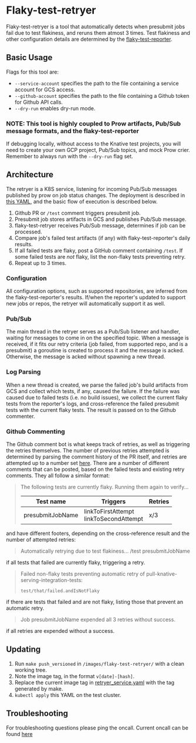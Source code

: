 # Flaky-test-retryer

Flaky-test-retryer is a tool that automatically detects when presubmit jobs fail
due to test flakiness, and reruns them atmost 3 times. Test flakiness and other
configuration details are determined by the
[flaky-test-reporter](https://github.com/knative/test-infra/tree/main/tools/flaky-test-reporter).

## Basic Usage

Flags for this tool are:

- `--service-account` specifies the path to the file containing a service
  account for GCS access.
- `--github-account` specifies the path to the file containing a Github token
  for Github API calls.
- `--dry-run` enables dry-run mode.

### NOTE: This tool is highly coupled to Prow artifacts, Pub/Sub message formats, and the flaky-test-reporter

If debugging locally, without access to the Knative test projects, you will need
to create your own GCP project, Pub/Sub topics, and mock Prow crier. Remember to
always run with the `--dry-run` flag set.

## Architecture

The retryer is a K8S service, listening for incoming Pub/Sub messages published
by prow on job status changes. The deployment is described in
[this YAML](gke_deployment/retryer_service.yaml), and the basic flow of
execution is described below.

1. Github PR or `/test` comment triggers presubmit job.
2. Presubmit job stores artifacts in GCS and publishes Pub/Sub message.
3. flaky-test-retryer receives Pub/Sub message, determines if job can be
   processed.
4. Compare job's failed test artifacts (if any) with flaky-test-reporter's daily
   results.
5. If all failed tests are flaky, post a GitHub comment containing `/test`. If
   some failed tests are _not_ flaky, list the non-flaky tests preventing retry.
6. Repeat up to 3 times.

### Configuration

All configuration options, such as supported repositories, are inferred from the
flaky-test-reporter's results. If/when the reporter's updated to support new
jobs or repos, the retryer will automatically support it as well.

### Pub/Sub

The main thread in the retryer serves as a Pub/Sub listener and handler, waiting
for messages to come in on the specified topic. When a message is received, if
it fits our retry criteria (job failed, from supported repo, and is a presubmit)
a goroutine is created to process it and the message is acked. Otherwise, the
message is acked without spawning a new thread.

### Log Parsing

When a new thread is created, we parse the failed job's build artifacts from GCS
and collect which tests, if any, caused the failure. If the failure was caused
due to failed tests (i.e. no build issues), we collect the current flaky tests
from the reporter's logs, and cross-reference the failed presubmit tests with
the current flaky tests. The result is passed on to the Github commenter.

### Github Commenting

The Github comment bot is what keeps track of retries, as well as triggering the
retries themselves. The number of previous retries attempted is determined by
parsing the comment history of the PR itself, and retries are attempted up to a
number set
[here](https://github.com/knative/test-infra/blob/main/tools/flaky-test-retryer/github_commenter.go#L35).
There are a number of different comments that can be posted, based on the failed
tests and existing retry comments. They all follow a similar format:

> The following tests are currently flaky. Running them again to verify...
>
> | Test name        | Triggers                                  | Retries |
> | ---------------- | ----------------------------------------- | ------- |
> | presubmitJobName | linkToFirstAttempt<br>linkToSecondAttempt | x/3     |

and have different footers, depending on the cross-reference result and the
number of attempted retries:

> Automatically retrying due to test flakiness... /test presubmitJobName

if all tests that failed are currently flaky, triggering a retry.

> Failed non-flaky tests preventing automatic retry of
> pull-knative-serving-integration-tests:
>
> ```
> test/that/failed.andIsNotFlaky
> ```

if there are tests that failed and are not flaky, listing those that prevent an
automatic retry.

> Job presubmitJobName expended all 3 retries without success.

if all retries are expended without a success.

## Updating

1. Run `make push_versioned` in `/images/flaky-test-retryer/` with a clean
   working tree.
2. Note the image tag, in the format `v[date]-[hash]`.
3. Replace the current image tag in
   [retryer_service.yaml](https://github.com/knative/test-infra/blob/751583ee73a463cf6449817afda38d63b29dfff7/tools/flaky-test-retryer/gke_deployment/retryer_service.yaml#L40)
   with the tag generated by make.
4. `kubectl apply` this YAML on the test cluster.

## Troubleshooting

For troubleshooting questions please ping the oncall. Current oncall can be
found [here](https://knative.github.io/test-infra/)
